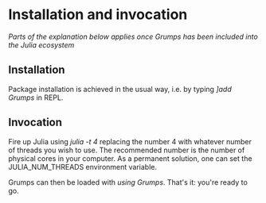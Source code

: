 # Installation and invocation


*Parts of the explanation below applies once Grumps has been included into the Julia ecosystem*

## Installation

Package installation is achieved in the usual way, i.e. by typing *]add Grumps* in REPL.

## Invocation

Fire up Julia using *julia -t 4* replacing the number 4 with whatever number of threads you wish to use.  The recommended number is the number of physical cores in your computer.  As a permanent solution, one can set the JULIA\_NUM\_THREADS environment variable.

Grumps can then be loaded with *using Grumps*.  That's it: you're ready to go.
